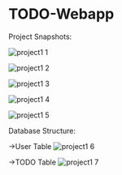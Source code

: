 # TODO-Webapp

Project Snapshots:

![project1 1](https://user-images.githubusercontent.com/98516270/189582348-267aca08-63ce-4ec3-9cab-c69dd158e3d6.PNG)


![project1 2](https://user-images.githubusercontent.com/98516270/189582423-75afc6ff-9efd-437a-bddc-370ee237b54a.PNG)

![project1 3](https://user-images.githubusercontent.com/98516270/189582437-1a45ec66-c25f-4089-b04b-b72050920385.PNG)

![project1 4](https://user-images.githubusercontent.com/98516270/189582458-a8a38e93-e6a2-465d-930b-b168d829cd09.PNG)

![project1 5](https://user-images.githubusercontent.com/98516270/189582472-856bb915-34f3-4b44-a704-5da89eac8568.PNG)

Database Structure:

->User Table
![project1 6](https://user-images.githubusercontent.com/98516270/189582625-9e92aa4e-1fd6-4b0f-9b07-c9da474017fb.PNG)

->TODO Table
![project1 7](https://user-images.githubusercontent.com/98516270/189582641-327c89cf-77b2-4e57-a5b3-606e356da0dd.PNG)
